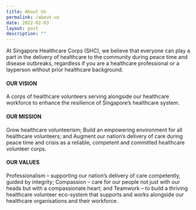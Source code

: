 ```yaml
---
title: About Us
permalink: /about-us
date: 2022-02-03
layout: post
description: ""
---
```

At Singapore Healthcare Corps (SHC), we believe that everyone can play a part in the delivery of healthcare to the community during peace time and disease outbreaks, regardless if you are a healthcare professional or a layperson without prior healthcare background.

#### OUR VISION
A corps of healthcare volunteers serving alongside our healthcare workforce to enhance the resilience of Singapore’s healthcare system.

#### OUR MISSION
Grow healthcare volunteerism;
Build an empowering environment for all healthcare volunteers; and
Augment our nation’s delivery of care during peace time and crisis as a reliable, competent and committed healthcare volunteer corps.

#### OUR VALUES
Professionalism – supporting our nation’s delivery of care competently, guided by integrity;
Compassion – care for our people not just with our heads but with a compassionate heart; and
Teamwork – to build a thriving healthcare volunteer eco-system that supports and works alongside our healthcare organisations and their workforce.
